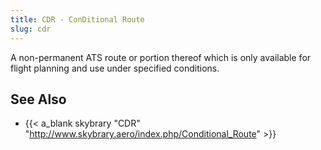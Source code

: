 ```yaml
---
title: CDR - ConDitional Route
slug: cdr
---
```


A non-permanent ATS route or portion thereof which is only available for flight planning and use under specified conditions.

## See Also

* {{< a_blank skybrary "CDR" "http://www.skybrary.aero/index.php/Conditional_Route" >}}
